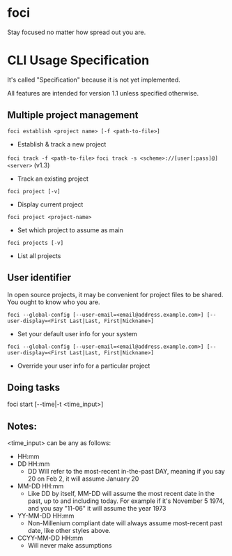 # foci
Stay focused no matter how spread out you are.

# CLI Usage Specification

It's called "Specification" because it is not yet implemented.

All features are intended for version 1.1 unless specified otherwise.

## Multiple project management

`foci establish <project name> [-f <path-to-file>]`
 * Establish & track a new project

`foci track -f <path-to-file>`
`foci track -s <scheme>://[user[:pass]@]<server>` (v1.3)
 * Track an existing project

`foci project [-v]`
 * Display current project

`foci project <project-name>`
 * Set which project to assume as main

`foci projects [-v]`
 * List all projects

## User identifier

In open source projects, it may be convenient for project files to be shared.  You ought to know who you are.

`foci --global-config [--user-email=<email@address.example.com>] [--user-display=<First Last|Last, First|Nickname>]`
 * Set your default user info for your system

`foci --global-config [--user-email=<email@address.example.com>] [--user-display=<First Last|Last, First|Nickname>]`
 * Override your user info for a particular project

## Doing tasks

foci start <task-name> [--time|-t <time_input>]

## Notes:

<time_input> can be any as follows:
* HH:mm
* DD HH:mm
  * DD Will refer to the most-recent in-the-past DAY, meaning if you say 20 on Feb 2, it will assume January 20
* MM-DD HH:mm
  * Like DD by itself, MM-DD will assume the most recent date in the past, up to and including today. For example if it's November 5 1974, and you say "11-06" it will assume the year 1973
* YY-MM-DD HH:mm
  * Non-Millenium compliant date will always assume most-recent past date, like other styles above.
* CCYY-MM-DD HH:mm
  * Will never make assumptions


